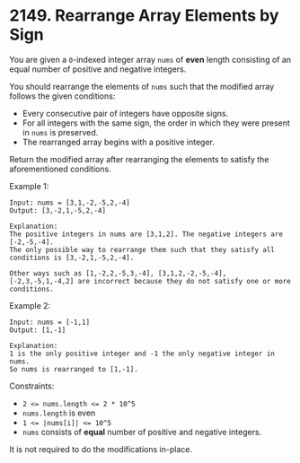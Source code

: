 # 2149. Rearrange Array Elements by Sign

You are given a `0`-indexed integer array `nums` of **even** length consisting of an equal number of positive and negative integers.

You should rearrange the elements of `nums` such that the modified array follows the given conditions:

- Every consecutive pair of integers have opposite signs.
- For all integers with the same sign, the order in which they were present in `nums` is preserved.
- The rearranged array begins with a positive integer.

Return the modified array after rearranging the elements to satisfy the aforementioned conditions.

Example 1:

    Input: nums = [3,1,-2,-5,2,-4]
    Output: [3,-2,1,-5,2,-4]

    Explanation:
    The positive integers in nums are [3,1,2]. The negative integers are [-2,-5,-4].
    The only possible way to rearrange them such that they satisfy all conditions is [3,-2,1,-5,2,-4].

    Other ways such as [1,-2,2,-5,3,-4], [3,1,2,-2,-5,-4], [-2,3,-5,1,-4,2] are incorrect because they do not satisfy one or more conditions.  

Example 2:

    Input: nums = [-1,1]
    Output: [1,-1]

    Explanation:
    1 is the only positive integer and -1 the only negative integer in nums.
    So nums is rearranged to [1,-1].

Constraints:

- `2 <= nums.length <= 2 * 10^5`
- `nums.length` is even
- `1 <= |nums[i]| <= 10^5`
- `nums` consists of **equal** number of positive and negative integers.

It is not required to do the modifications in-place.